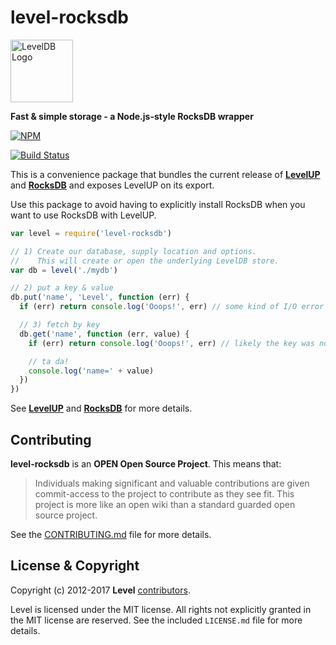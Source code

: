 level-rocksdb
=============

<img alt="LevelDB Logo" height="100" src="http://leveldb.org/img/logo.svg">

**Fast & simple storage - a Node.js-style RocksDB wrapper**

[![NPM](https://nodei.co/npm/level-rocksdb.svg)](https://nodei.co/npm/level-rocksdb/)

[![Build Status](https://secure.travis-ci.org/level/level-rocksdb.svg)](http://travis-ci.org/level/level-rocksdb)

This is a convenience package that bundles the current release of **[LevelUP](https://github.com/Level/levelup)** and **[RocksDB](https://github.com/Level/rocksdb)** and exposes LevelUP on its export.

Use this package to avoid having to explicitly install RocksDB when you want to use RocksDB with LevelUP.

```js
var level = require('level-rocksdb')

// 1) Create our database, supply location and options.
//    This will create or open the underlying LevelDB store.
var db = level('./mydb')

// 2) put a key & value
db.put('name', 'Level', function (err) {
  if (err) return console.log('Ooops!', err) // some kind of I/O error

  // 3) fetch by key
  db.get('name', function (err, value) {
    if (err) return console.log('Ooops!', err) // likely the key was not found

    // ta da!
    console.log('name=' + value)
  })
})
```

See **[LevelUP](https://github.com/rvagg/node-levelup)** and **[RocksDB](https://github.com/rvagg/node-leveldown/tree/rocksdb)** for more details.

<a name="contributing"></a>
Contributing
------------

**level-rocksdb** is an **OPEN Open Source Project**. This means that:

> Individuals making significant and valuable contributions are given commit-access to the project to contribute as they see fit. This project is more like an open wiki than a standard guarded open source project.

See the [CONTRIBUTING.md](https://github.com/Level/level/blob/master/CONTRIBUTING.md) file for more details.

<a name="license"></a>
License &amp; Copyright
-------------------

Copyright (c) 2012-2017 **Level** [contributors](https://github.com/level/community#contributors).

Level is licensed under the MIT license. All rights not explicitly granted in the MIT license are reserved. See the included `LICENSE.md` file for more details.
